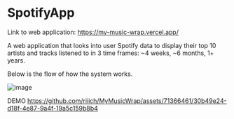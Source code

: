 # SpotifyApp

Link to web application: https://my-music-wrap.vercel.app/

A web application that looks into user Spotify data to display their top 10 artists and tracks listened to in 3 time frames: ~4 weeks, ~6 months, 1+ years.

Below is the flow of how the system works.

![image](https://github.com/riiich/MyMusicWrap/assets/71366461/d667701b-39db-48d0-a1a6-49796fc66711)

DEMO
https://github.com/riiich/MyMusicWrap/assets/71366461/30b49e24-d18f-4e87-9a4f-19a5c159b8b4 
